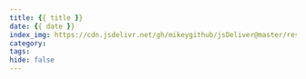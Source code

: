 ```yaml
---
title: {{ title }}
date: {{ date }}
index_img: https://cdn.jsdelivr.net/gh/mikeygithub/jsDeliver@master/resource/img/
category: 
tags:
hide: false
---
```

